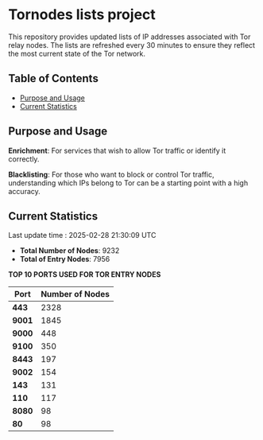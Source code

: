 # Tornodes lists project

This repository provides updated lists of IP addresses associated with Tor relay nodes. The lists are refreshed every 30 minutes to ensure they reflect the most current state of the Tor network.

## Table of Contents

- [Purpose and Usage](#purpose-and-usage)
- [Current Statistics](#current-statistics)


## Purpose and Usage

**Enrichment**: For services that wish to allow Tor traffic or identify it correctly.

**Blacklisting**: For those who want to block or control Tor traffic, understanding which IPs belong to Tor can be a starting point with a high accuracy.

## Current Statistics

Last update time : 2025-02-28 21:30:09 UTC

- **Total Number of Nodes**: 9232
- **Total of Entry Nodes**: 7956

**TOP 10 PORTS USED FOR TOR ENTRY NODES**

| **Port** | **Number of Nodes** |
|------|-----------------|
| **443**   | 2328  |
| **9001**   | 1845  |
| **9000**   | 448  |
| **9100**   | 350  |
| **8443**   | 197  |
| **9002**   | 154  |
| **143**   | 131  |
| **110**   | 117  |
| **8080**   | 98  |
| **80**   | 98  |

